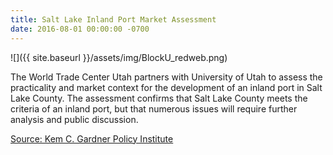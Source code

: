 ```yaml
---
title: Salt Lake Inland Port Market Assessment
date: 2016-08-01 00:00:00 -0700
---
```


![]({{ site.baseurl }}/assets/img/BlockU_redweb.png)

The World Trade Center Utah partners with University of Utah to assess the practicality and market context for the development of an inland port in Salt Lake County. The assessment confirms that Salt Lake County meets the criteria of an inland port, but that numerous issues will require further analysis and public discussion.

[Source: Kem C. Gardner Policy Institute](https://gardner.utah.edu/wp-content/uploads/2016/10/IP-Brief-PRESS2.pdf )